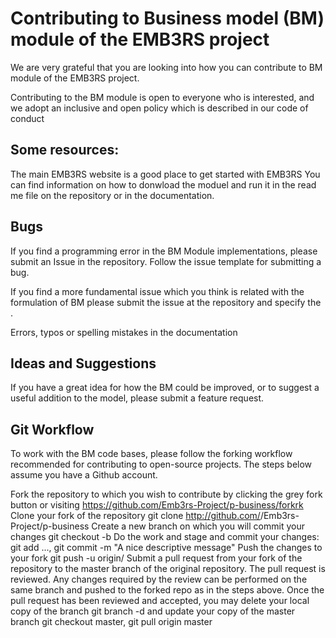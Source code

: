 # Contributing to Business model (BM) module of the EMB3RS project
We are very grateful that you are looking into how you can contribute to BM module of the EMB3RS project. 

Contributing to the BM module is open to everyone who is interested, and we adopt an inclusive and open policy which is described in our code of conduct

## Some resources:

The main EMB3RS website is a good place to get started with EMB3RS
You can find information on how to donwload the moduel and run it in the read me file on the repository or in the documentation. 


## Bugs
If you find a programming error in  the BM Module implementations, please submit an Issue in the  repository. Follow the issue template for submitting a bug.


If you find a more fundamental issue which you think is related with the formulation of BM please submit the issue at the repository and specify the .

Errors, typos or spelling mistakes in the documentation


## Ideas and Suggestions
If you have a great idea for how the BM could be improved, or to suggest a useful addition to the model, please submit a feature request.

## Git Workflow
To work with the BM code bases, please follow the forking workflow recommended for contributing to open-source projects. The steps below assume you have a Github account.

Fork the repository to which you wish to contribute by clicking the grey fork button or visiting https://github.com/Emb3rs-Project/p-business/forkrk
Clone your fork of the repository git clone http://github.com/<user>/Emb3rs-Project/p-business
Create a new branch on which you will commit your changes git checkout -b <branchname>
Do the work and stage and commit your changes: git add ..., git commit -m "A nice descriptive message"
Push the changes to your fork git push -u <branchname> origin/<branchname>
Submit a pull request from your fork of the repository to the master branch of the original repository.
The pull request is reviewed. Any changes required by the review can be performed on the same branch and pushed to the forked repo as in the steps above.
Once the pull request has been reviewed and accepted, you may delete your local copy of the branch git branch -d <branchname> and update your copy of the master branch git checkout master, git pull origin master
